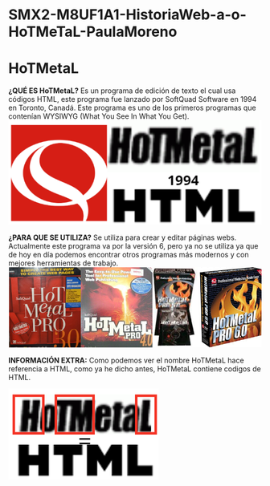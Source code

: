 # SMX2-M8UF1A1-HistoriaWeb-a-o-HoTMeTaL-PaulaMoreno
# HoTMetaL

**¿QUÉ ES HoTMetaL?**
Es un programa de edición de texto el cual usa códigos HTML, este programa fue lanzado por SoftQuad Software en 1994 en Toronto, Canadá. Este programa es uno de los primeros programas que contenían WYSIWYG (What You See In What  You Get).
![Imagen HTML, softquad software y hotmetal](https://github.com/paulamoreno27/SMX2-M8UF1A1-HistoriaWeb-a-o-HoTMeTaL-PaulaMoreno/blob/main/Captura%20de%20pantalla%202023-10-05%20223245.png "Imagen HTML, softquad software y hotmetal")



**¿PARA QUE SE UTILIZA?**
Se utiliza para crear y editar páginas webs. Actualmente este programa va por la versión 6, pero ya no se utiliza ya que de hoy en día podemos encontrar otros programas más modernos y con mejores herramientas de trabajo.
![Imagen versiones de HoTMeTaL](https://github.com/paulamoreno27/SMX2-M8UF1A1-HistoriaWeb-a-o-HoTMeTaL-PaulaMoreno/blob/main/Captura%20de%20pantalla%202023-10-05%20224226.png "Imagen versiones de HoTMeTaL")



**INFORMACIÓN EXTRA:**
Como podemos ver el nombre HoTMetaL hace referencia a HTML, como ya he dicho antes, HoTMetaL contiene codigos de HTML.

![Imagen HoTMeTaL=HTML](https://github.com/paulamoreno27/SMX2-M8UF1A1-HistoriaWeb-a-o-HoTMeTaL-PaulaMoreno/blob/main/Captura%20de%20pantalla%202023-10-05%20225245.png "Imagen HoTMeTaL=HTML")
